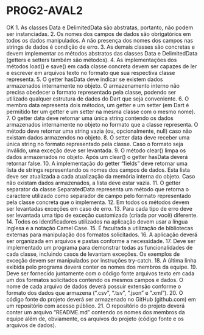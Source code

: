 # PROG2-AVAL2

OK 1. As classes Data e DelimitedData são abstratas, portanto, não podem ser instanciadas.
2. Os nomes dos campos de dados são obrigatórios em todos os dados manipulados. A não presença dos nomes dos campos nas strings de dados é condição de erro.
3. As demais classes são concretas e devem implementar os métodos abstratos das classes Data e DelimitedData (getters e
setters também são métodos).
4. As implementações dos métodos load() e save() em cada classe concreta devem ser capazes de ler e escrever em arquivos
texto no formato que sua respectiva classe representa.
5. O getter hasData deve indicar se existem dados armazenados internamente no objeto. O armazenamento interno não
precisa obedecer o formato representado pela classe, podendo ser utilizado qualquer estrutura de dados do Dart que seja
conveniente.
6. O membro data representa dois métodos, um getter e um setter (em Dart é permitido ter um getter e um setter na mesma
classe com o mesmo nome).
7. O getter data deve retornar uma única string contendo os dados armazenados internamente no objeto no formato que a
classe representa. O método deve retornar uma string vazia (ou, opcionalmente, null) caso não existam dados armazendos
no objeto.
8. O setter data deve receber uma única string no formato representado pela classe. Caso o formato seja inválido, uma
exceção deve ser levantada.
9. O método clear() limpa os dados armazenados no objeto. Após um clear() o getter hasData deverá retornar false.
10. A implementação do getter “fields” deve retornar uma lista de strings representando os nomes dos campos de dados. Esta
lista deve ser atualizada a cada atualização da memória interna do objeto. Caso não existam dados armazenados, a lista
deve estar vazia.
11. O getter separator da classe SeparatedData representa um método que retorna o caractere utilizado como separador de
campo pelo formato representado pela classe concreta que o implementa.
12. Em todos os métodos devem ser levantadas exceções em caso de erro.
13. Para cada tipo de erro deve ser levantada uma tipo de exceção customizada (criada por você) diferente.
14. Todos os identificadores utilizados na aplicação devem usar a língua inglesa e a notação Camel Case.
15. É facultada a utilização de bibliotecas externas para manipulação dos formatos solicitados.
16. A aplicação deverá ser organizada em arquivos e pastas conforme a necessidade.
17. Deve ser implementado um programa para demonstrar todas as funcionalidades de cada classe, incluindo casos de
levantam exceções. Os exemplos de exceção devem ser manipulados por instruções try-catch.
18. A última linha exibida pelo programa deverá conter os nomes dos membros da equipe.
19. Deve ser fornecido juntamente com o código fonte arquivos texto em cada um dos formatos solicitados contendo os
mesmos campos e dados. O nome de cada arquivo de dados deverá possuir extensão conforme o formato dos dados que
armazena (“.csv”, “.tsv”, “.json” e “.xml”).
20. O código fonte do projeto deverá ser armazenado no GitHub (github.com) em um repositório com acesso público.
21. O repositório do projeto deverá conter um arquivo “README.md” contendo os nomes dos membros da equipe além de,
obviamente, os arquivos do projeto (código fonte e os arquivos de dados).